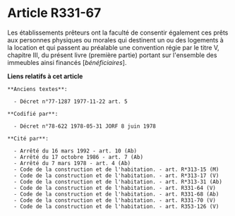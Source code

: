 # Article R331-67

Les établissements prêteurs ont la faculté de consentir également ces prêts aux personnes physiques ou morales qui destinent
un ou des logements à la location et qui passent au préalable une convention régie par le titre V, chapitre III, du présent
livre (première partie) portant sur l'ensemble des immeubles ainsi financés [*bénéficiaires*].

**Liens relatifs à cet article**

	**Anciens textes**:

	  - Décret n°77-1287 1977-11-22 art. 5

	**Codifié par**:

	  - Décret n°78-622 1978-05-31 JORF 8 juin 1978

	**Cité par**:

	  - Arrêté du 16 mars 1992 - art. 10 (Ab)
	  - Arrêté du 17 octobre 1986 - art. 7 (Ab)
	  - Arrêté du 7 mars 1978 - art. 4 (Ab)
	  - Code de la construction et de l'habitation. - art. R*313-15 (M)
	  - Code de la construction et de l'habitation. - art. R*313-17 (V)
	  - Code de la construction et de l'habitation. - art. R*313-31 (Ab)
	  - Code de la construction et de l'habitation. - art. R331-64 (V)
	  - Code de la construction et de l'habitation. - art. R331-68 (Ab)
	  - Code de la construction et de l'habitation. - art. R331-70 (V)
	  - Code de la construction et de l'habitation. - art. R353-126 (V)
